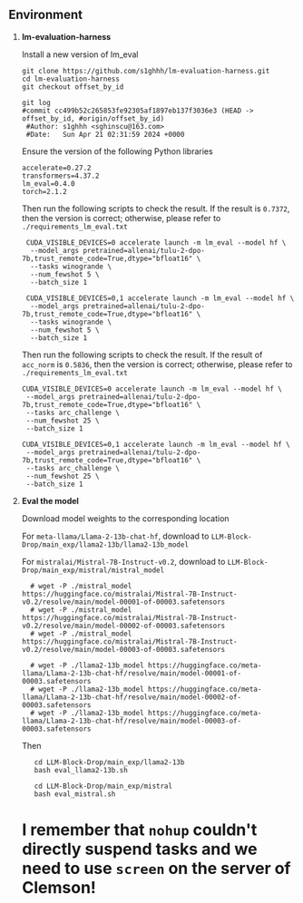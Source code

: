 ## Environment
1. **lm-evaluation-harness**

   Install a new version of lm_eval

   ```shell
   git clone https://github.com/s1ghhh/lm-evaluation-harness.git
   cd lm-evaluation-harness
   git checkout offset_by_id
   
   git log
   #commit cc499b52c265853fe92305af1897eb137f3036e3 (HEAD -> offset_by_id, #origin/offset_by_id)
    #Author: s1ghhh <sghinscu@163.com>
    #Date:   Sun Apr 21 02:31:59 2024 +0000
   ```
   
   Ensure the version of the following Python libraries
   
   ```shell
   accelerate=0.27.2
   transformers=4.37.2
   lm_eval=0.4.0
   torch=2.1.2
   ```
   
   Then run the following scripts to check the result. If the result is `0.7372`, then the version is correct; otherwise, please refer to `./requirements_lm_eval.txt`

   ```shell
    CUDA_VISIBLE_DEVICES=0 accelerate launch -m lm_eval --model hf \
     --model_args pretrained=allenai/tulu-2-dpo-7b,trust_remote_code=True,dtype="bfloat16" \
     --tasks winogrande \
     --num_fewshot 5 \
     --batch_size 1 
   
    CUDA_VISIBLE_DEVICES=0,1 accelerate launch -m lm_eval --model hf \
     --model_args pretrained=allenai/tulu-2-dpo-7b,trust_remote_code=True,dtype="bfloat16" \
     --tasks winogrande \
     --num_fewshot 5 \
     --batch_size 1 
   ```
   
   Then run the following scripts to check the result. If the result of `acc_norm` is `0.5836`, then the version is correct; otherwise, please refer to `./requirements_lm_eval.txt`

   ```shell
   CUDA_VISIBLE_DEVICES=0 accelerate launch -m lm_eval --model hf \
    --model_args pretrained=allenai/tulu-2-dpo-7b,trust_remote_code=True,dtype="bfloat16" \
    --tasks arc_challenge \
    --num_fewshot 25 \
    --batch_size 1
   
   CUDA_VISIBLE_DEVICES=0,1 accelerate launch -m lm_eval --model hf \
    --model_args pretrained=allenai/tulu-2-dpo-7b,trust_remote_code=True,dtype="bfloat16" \
    --tasks arc_challenge \
    --num_fewshot 25 \
    --batch_size 1
   ```



2. **Eval the model**

   Download model weights to the corresponding location

   For `meta-llama/Llama-2-13b-chat-hf`, download to `LLM-Block-Drop/main_exp/llama2-13b/llama2-13b_model`
   
   For `mistralai/Mistral-7B-Instruct-v0.2`, download to `LLM-Block-Drop/main_exp/mistral/mistral_model`

   ```shell
     # wget -P ./mistral_model https://huggingface.co/mistralai/Mistral-7B-Instruct-v0.2/resolve/main/model-00001-of-00003.safetensors
     # wget -P ./mistral_model https://huggingface.co/mistralai/Mistral-7B-Instruct-v0.2/resolve/main/model-00002-of-00003.safetensors
     # wget -P ./mistral_model https://huggingface.co/mistralai/Mistral-7B-Instruct-v0.2/resolve/main/model-00003-of-00003.safetensors

     # wget -P ./llama2-13b_model https://huggingface.co/meta-llama/Llama-2-13b-chat-hf/resolve/main/model-00001-of-00003.safetensors
     # wget -P ./llama2-13b_model https://huggingface.co/meta-llama/Llama-2-13b-chat-hf/resolve/main/model-00002-of-00003.safetensors
     # wget -P ./llama2-13b_model https://huggingface.co/meta-llama/Llama-2-13b-chat-hf/resolve/main/model-00003-of-00003.safetensors
   ```

   Then

   ```shell
      cd LLM-Block-Drop/main_exp/llama2-13b
      bash eval_llama2-13b.sh
   
      cd LLM-Block-Drop/main_exp/mistral
      bash eval_mistral.sh
   ```
   # I remember that `nohup` couldn't directly suspend tasks and we need to use `screen` on the server of Clemson! 
